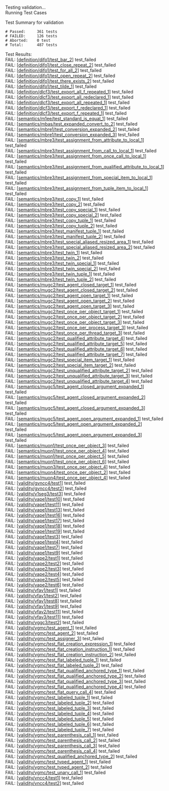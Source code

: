 
Testing validation...</br>
Running Test Cases

Test Summary for validation

    # Passed:     361 tests
    # FAILED:     126 tests
    # Aborted:    0 test
    # Total:      487 tests

Test Results:</br>
FAIL:  \[[definition/difo1/test\_bar\_2](definition/difo1/test\_bar\_2)\] test\_failed</br>
FAIL:  \[[definition/difo1/test\_close\_repeat\_2](definition/difo1/test\_close\_repeat\_2)\] test\_failed</br>
FAIL:  \[[definition/difo1/test\_for\_all\_2](definition/difo1/test\_for\_all\_2)\] test\_failed</br>
FAIL:  \[[definition/difo1/test\_open\_repeat\_2](definition/difo1/test\_open\_repeat\_2)\] test\_failed</br>
FAIL:  \[[definition/difo1/test\_there\_exists\_2](definition/difo1/test\_there\_exists\_2)\] test\_failed</br>
FAIL:  \[[definition/difo1/test\_tilde\_1](definition/difo1/test\_tilde\_1)\] test\_failed</br>
FAIL:  \[[definition/dlcf3/test\_export\_all\_f\_repeated\_1](definition/dlcf3/test\_export\_all\_f\_repeated\_1)\] test\_failed</br>
FAIL:  \[[definition/dlcf3/test\_export\_all\_redeclared\_1](definition/dlcf3/test\_export\_all\_redeclared\_1)\] test\_failed</br>
FAIL:  \[[definition/dlcf3/test\_export\_all\_repeated\_1](definition/dlcf3/test\_export\_all\_repeated\_1)\] test\_failed</br>
FAIL:  \[[definition/dlcf3/test\_export\_f\_redeclared\_1](definition/dlcf3/test\_export\_f\_redeclared\_1)\] test\_failed</br>
FAIL:  \[[definition/dlcf3/test\_export\_f\_repeated\_1](definition/dlcf3/test\_export\_f\_repeated\_1)\] test\_failed</br>
FAIL:  \[[semantics/m1ee/test\_standard\_is\_equal\_1](semantics/m1ee/test\_standard\_is\_equal\_1)\] test\_failed</br>
FAIL:  \[[semantics/mbas/test\_expanded\_convert\_to\_2](semantics/mbas/test\_expanded\_convert\_to\_2)\] test\_failed</br>
FAIL:  \[[semantics/mbre1/test\_conversion\_expanded\_2](semantics/mbre1/test\_conversion\_expanded\_2)\] test\_failed</br>
FAIL:  \[[semantics/mbre1/test\_conversion\_expanded\_3](semantics/mbre1/test\_conversion\_expanded\_3)\] test\_failed</br>
FAIL:  \[[semantics/mbre3/test\_assignment\_from\_attribute\_to\_local\_1](semantics/mbre3/test\_assignment\_from\_attribute\_to\_local\_1)\] test\_failed</br>
FAIL:  \[[semantics/mbre3/test\_assignment\_from\_call\_to\_local\_1](semantics/mbre3/test\_assignment\_from\_call\_to\_local\_1)\] test\_failed</br>
FAIL:  \[[semantics/mbre3/test\_assignment\_from\_once\_call\_to\_local\_1](semantics/mbre3/test\_assignment\_from\_once\_call\_to\_local\_1)\] test\_failed</br>
FAIL:  \[[semantics/mbre3/test\_assignment\_from\_qualified\_attribute\_to\_local\_1](semantics/mbre3/test\_assignment\_from\_qualified\_attribute\_to\_local\_1)\] test\_failed</br>
FAIL:  \[[semantics/mbre3/test\_assignment\_from\_special\_item\_to\_local\_1](semantics/mbre3/test\_assignment\_from\_special\_item\_to\_local\_1)\] test\_failed</br>
FAIL:  \[[semantics/mbre3/test\_assignment\_from\_tuple\_item\_to\_local\_1](semantics/mbre3/test\_assignment\_from\_tuple\_item\_to\_local\_1)\] test\_failed</br>
FAIL:  \[[semantics/mbre3/test\_copy\_1](semantics/mbre3/test\_copy\_1)\] test\_failed</br>
FAIL:  \[[semantics/mbre3/test\_copy\_2](semantics/mbre3/test\_copy\_2)\] test\_failed</br>
FAIL:  \[[semantics/mbre3/test\_copy\_special\_1](semantics/mbre3/test\_copy\_special\_1)\] test\_failed</br>
FAIL:  \[[semantics/mbre3/test\_copy\_special\_2](semantics/mbre3/test\_copy\_special\_2)\] test\_failed</br>
FAIL:  \[[semantics/mbre3/test\_copy\_tuple\_1](semantics/mbre3/test\_copy\_tuple\_1)\] test\_failed</br>
FAIL:  \[[semantics/mbre3/test\_copy\_tuple\_2](semantics/mbre3/test\_copy\_tuple\_2)\] test\_failed</br>
FAIL:  \[[semantics/mbre3/test\_manifest\_tuple\_1](semantics/mbre3/test\_manifest\_tuple\_1)\] test\_failed</br>
FAIL:  \[[semantics/mbre3/test\_manifest\_tuple\_2](semantics/mbre3/test\_manifest\_tuple\_2)\] test\_failed</br>
FAIL:  \[[semantics/mbre3/test\_special\_aliased\_resized\_area\_1](semantics/mbre3/test\_special\_aliased\_resized\_area\_1)\] test\_failed</br>
FAIL:  \[[semantics/mbre3/test\_special\_aliased\_resized\_area\_2](semantics/mbre3/test\_special\_aliased\_resized\_area\_2)\] test\_failed</br>
FAIL:  \[[semantics/mbre3/test\_twin\_1](semantics/mbre3/test\_twin\_1)\] test\_failed</br>
FAIL:  \[[semantics/mbre3/test\_twin\_2](semantics/mbre3/test\_twin\_2)\] test\_failed</br>
FAIL:  \[[semantics/mbre3/test\_twin\_special\_1](semantics/mbre3/test\_twin\_special\_1)\] test\_failed</br>
FAIL:  \[[semantics/mbre3/test\_twin\_special\_2](semantics/mbre3/test\_twin\_special\_2)\] test\_failed</br>
FAIL:  \[[semantics/mbre3/test\_twin\_tuple\_1](semantics/mbre3/test\_twin\_tuple\_1)\] test\_failed</br>
FAIL:  \[[semantics/mbre3/test\_twin\_tuple\_2](semantics/mbre3/test\_twin\_tuple\_2)\] test\_failed</br>
FAIL:  \[[semantics/mugc2/test\_agent\_closed\_target\_1](semantics/mugc2/test\_agent\_closed\_target\_1)\] test\_failed</br>
FAIL:  \[[semantics/mugc2/test\_agent\_closed\_target\_2](semantics/mugc2/test\_agent\_closed\_target\_2)\] test\_failed</br>
FAIL:  \[[semantics/mugc2/test\_agent\_open\_target\_1](semantics/mugc2/test\_agent\_open\_target\_1)\] test\_failed</br>
FAIL:  \[[semantics/mugc2/test\_agent\_open\_target\_2](semantics/mugc2/test\_agent\_open\_target\_2)\] test\_failed</br>
FAIL:  \[[semantics/mugc2/test\_agent\_open\_target\_3](semantics/mugc2/test\_agent\_open\_target\_3)\] test\_failed</br>
FAIL:  \[[semantics/mugc2/test\_once\_per\_object\_target\_1](semantics/mugc2/test\_once\_per\_object\_target\_1)\] test\_failed</br>
FAIL:  \[[semantics/mugc2/test\_once\_per\_object\_target\_2](semantics/mugc2/test\_once\_per\_object\_target\_2)\] test\_failed</br>
FAIL:  \[[semantics/mugc2/test\_once\_per\_object\_target\_3](semantics/mugc2/test\_once\_per\_object\_target\_3)\] test\_failed</br>
FAIL:  \[[semantics/mugc2/test\_once\_per\_process\_target\_3](semantics/mugc2/test\_once\_per\_process\_target\_3)\] test\_failed</br>
FAIL:  \[[semantics/mugc2/test\_once\_per\_thread\_target\_3](semantics/mugc2/test\_once\_per\_thread\_target\_3)\] test\_failed</br>
FAIL:  \[[semantics/mugc2/test\_qualified\_attribute\_target\_4](semantics/mugc2/test\_qualified\_attribute\_target\_4)\] test\_failed</br>
FAIL:  \[[semantics/mugc2/test\_qualified\_attribute\_target\_5](semantics/mugc2/test\_qualified\_attribute\_target\_5)\] test\_failed</br>
FAIL:  \[[semantics/mugc2/test\_qualified\_attribute\_target\_6](semantics/mugc2/test\_qualified\_attribute\_target\_6)\] test\_failed</br>
FAIL:  \[[semantics/mugc2/test\_qualified\_attribute\_target\_7](semantics/mugc2/test\_qualified\_attribute\_target\_7)\] test\_failed</br>
FAIL:  \[[semantics/mugc2/test\_special\_item\_target\_1](semantics/mugc2/test\_special\_item\_target\_1)\] test\_failed</br>
FAIL:  \[[semantics/mugc2/test\_special\_item\_target\_2](semantics/mugc2/test\_special\_item\_target\_2)\] test\_failed</br>
FAIL:  \[[semantics/mugc2/test\_unqualified\_attribute\_target\_2](semantics/mugc2/test\_unqualified\_attribute\_target\_2)\] test\_failed</br>
FAIL:  \[[semantics/mugc2/test\_unqualified\_attribute\_target\_3](semantics/mugc2/test\_unqualified\_attribute\_target\_3)\] test\_failed</br>
FAIL:  \[[semantics/mugc2/test\_unqualified\_attribute\_target\_4](semantics/mugc2/test\_unqualified\_attribute\_target\_4)\] test\_failed</br>
FAIL:  \[[semantics/mugc5/test\_agent\_closed\_argument\_expanded\_1](semantics/mugc5/test\_agent\_closed\_argument\_expanded\_1)\] test\_failed</br>
FAIL:  \[[semantics/mugc5/test\_agent\_closed\_argument\_expanded\_2](semantics/mugc5/test\_agent\_closed\_argument\_expanded\_2)\] test\_failed</br>
FAIL:  \[[semantics/mugc5/test\_agent\_closed\_argument\_expanded\_3](semantics/mugc5/test\_agent\_closed\_argument\_expanded\_3)\] test\_failed</br>
FAIL:  \[[semantics/mugc5/test\_agent\_open\_argument\_expanded\_1](semantics/mugc5/test\_agent\_open\_argument\_expanded\_1)\] test\_failed</br>
FAIL:  \[[semantics/mugc5/test\_agent\_open\_argument\_expanded\_2](semantics/mugc5/test\_agent\_open\_argument\_expanded\_2)\] test\_failed</br>
FAIL:  \[[semantics/mugc5/test\_agent\_open\_argument\_expanded\_3](semantics/mugc5/test\_agent\_open\_argument\_expanded\_3)\] test\_failed</br>
FAIL:  \[[semantics/muon1/test\_once\_per\_object\_3](semantics/muon1/test\_once\_per\_object\_3)\] test\_failed</br>
FAIL:  \[[semantics/muon1/test\_once\_per\_object\_4](semantics/muon1/test\_once\_per\_object\_4)\] test\_failed</br>
FAIL:  \[[semantics/muon1/test\_once\_per\_object\_5](semantics/muon1/test\_once\_per\_object\_5)\] test\_failed</br>
FAIL:  \[[semantics/muon1/test\_once\_per\_object\_6](semantics/muon1/test\_once\_per\_object\_6)\] test\_failed</br>
FAIL:  \[[semantics/muon3/test\_once\_per\_object\_4](semantics/muon3/test\_once\_per\_object\_4)\] test\_failed</br>
FAIL:  \[[semantics/muon4/test\_once\_per\_object\_2](semantics/muon4/test\_once\_per\_object\_2)\] test\_failed</br>
FAIL:  \[[semantics/muon4/test\_once\_per\_object\_4](semantics/muon4/test\_once\_per\_object\_4)\] test\_failed</br>
FAIL:  \[[validity/gvncc4/test1](validity/gvncc4/test1)\] test\_failed</br>
FAIL:  \[[validity/gvncc4/test2](validity/gvncc4/test2)\] test\_failed</br>
FAIL:  \[[validity/v1seg3/test3](validity/v1seg3/test3)\] test\_failed</br>
FAIL:  \[[validity/vape1/test10](validity/vape1/test10)\] test\_failed</br>
FAIL:  \[[validity/vape1/test11](validity/vape1/test11)\] test\_failed</br>
FAIL:  \[[validity/vape1/test13](validity/vape1/test13)\] test\_failed</br>
FAIL:  \[[validity/vape1/test16](validity/vape1/test16)\] test\_failed</br>
FAIL:  \[[validity/vape1/test17](validity/vape1/test17)\] test\_failed</br>
FAIL:  \[[validity/vape1/test18](validity/vape1/test18)\] test\_failed</br>
FAIL:  \[[validity/vape1/test19](validity/vape1/test19)\] test\_failed</br>
FAIL:  \[[validity/vape1/test3](validity/vape1/test3)\] test\_failed</br>
FAIL:  \[[validity/vape1/test4](validity/vape1/test4)\] test\_failed</br>
FAIL:  \[[validity/vape1/test7](validity/vape1/test7)\] test\_failed</br>
FAIL:  \[[validity/vape1/test9](validity/vape1/test9)\] test\_failed</br>
FAIL:  \[[validity/vape2/test1](validity/vape2/test1)\] test\_failed</br>
FAIL:  \[[validity/vape2/test2](validity/vape2/test2)\] test\_failed</br>
FAIL:  \[[validity/vape2/test3](validity/vape2/test3)\] test\_failed</br>
FAIL:  \[[validity/vape2/test4](validity/vape2/test4)\] test\_failed</br>
FAIL:  \[[validity/vape2/test5](validity/vape2/test5)\] test\_failed</br>
FAIL:  \[[validity/vape2/test6](validity/vape2/test6)\] test\_failed</br>
FAIL:  \[[validity/vfav1/test1](validity/vfav1/test1)\] test\_failed</br>
FAIL:  \[[validity/vfav1/test2](validity/vfav1/test2)\] test\_failed</br>
FAIL:  \[[validity/vfav1/test8](validity/vfav1/test8)\] test\_failed</br>
FAIL:  \[[validity/vfav1/test9](validity/vfav1/test9)\] test\_failed</br>
FAIL:  \[[validity/vfav2/test11](validity/vfav2/test11)\] test\_failed</br>
FAIL:  \[[validity/vfav3/test11](validity/vfav3/test11)\] test\_failed</br>
FAIL:  \[[validity/vggc3/test2](validity/vggc3/test2)\] test\_failed</br>
FAIL:  \[[validity/vgmc/test\_agent\_1](validity/vgmc/test\_agent\_1)\] test\_failed</br>
FAIL:  \[[validity/vgmc/test\_agent\_2](validity/vgmc/test\_agent\_2)\] test\_failed</br>
FAIL:  \[[validity/vgmc/test\_assigner\_3](validity/vgmc/test\_assigner\_3)\] test\_failed</br>
FAIL:  \[[validity/vgmc/test\_flat\_creation\_expression\_1](validity/vgmc/test\_flat\_creation\_expression\_1)\] test\_failed</br>
FAIL:  \[[validity/vgmc/test\_flat\_creation\_instruction\_1](validity/vgmc/test\_flat\_creation\_instruction\_1)\] test\_failed</br>
FAIL:  \[[validity/vgmc/test\_flat\_creation\_instruction\_2](validity/vgmc/test\_flat\_creation\_instruction\_2)\] test\_failed</br>
FAIL:  \[[validity/vgmc/test\_flat\_labeled\_tuple\_1](validity/vgmc/test\_flat\_labeled\_tuple\_1)\] test\_failed</br>
FAIL:  \[[validity/vgmc/test\_flat\_labeled\_tuple\_2](validity/vgmc/test\_flat\_labeled\_tuple\_2)\] test\_failed</br>
FAIL:  \[[validity/vgmc/test\_flat\_qualified\_anchored\_type\_1](validity/vgmc/test\_flat\_qualified\_anchored\_type\_1)\] test\_failed</br>
FAIL:  \[[validity/vgmc/test\_flat\_qualified\_anchored\_type\_2](validity/vgmc/test\_flat\_qualified\_anchored\_type\_2)\] test\_failed</br>
FAIL:  \[[validity/vgmc/test\_flat\_qualified\_anchored\_type\_3](validity/vgmc/test\_flat\_qualified\_anchored\_type\_3)\] test\_failed</br>
FAIL:  \[[validity/vgmc/test\_flat\_qualified\_anchored\_type\_4](validity/vgmc/test\_flat\_qualified\_anchored\_type\_4)\] test\_failed</br>
FAIL:  \[[validity/vgmc/test\_flat\_query\_call\_4](validity/vgmc/test\_flat\_query\_call\_4)\] test\_failed</br>
FAIL:  \[[validity/vgmc/test\_labeled\_tuple\_1](validity/vgmc/test\_labeled\_tuple\_1)\] test\_failed</br>
FAIL:  \[[validity/vgmc/test\_labeled\_tuple\_2](validity/vgmc/test\_labeled\_tuple\_2)\] test\_failed</br>
FAIL:  \[[validity/vgmc/test\_labeled\_tuple\_3](validity/vgmc/test\_labeled\_tuple\_3)\] test\_failed</br>
FAIL:  \[[validity/vgmc/test\_labeled\_tuple\_4](validity/vgmc/test\_labeled\_tuple\_4)\] test\_failed</br>
FAIL:  \[[validity/vgmc/test\_labeled\_tuple\_5](validity/vgmc/test\_labeled\_tuple\_5)\] test\_failed</br>
FAIL:  \[[validity/vgmc/test\_labeled\_tuple\_6](validity/vgmc/test\_labeled\_tuple\_6)\] test\_failed</br>
FAIL:  \[[validity/vgmc/test\_labeled\_tuple\_7](validity/vgmc/test\_labeled\_tuple\_7)\] test\_failed</br>
FAIL:  \[[validity/vgmc/test\_parenthesis\_call\_1](validity/vgmc/test\_parenthesis\_call\_1)\] test\_failed</br>
FAIL:  \[[validity/vgmc/test\_parenthesis\_call\_2](validity/vgmc/test\_parenthesis\_call\_2)\] test\_failed</br>
FAIL:  \[[validity/vgmc/test\_parenthesis\_call\_3](validity/vgmc/test\_parenthesis\_call\_3)\] test\_failed</br>
FAIL:  \[[validity/vgmc/test\_parenthesis\_call\_4](validity/vgmc/test\_parenthesis\_call\_4)\] test\_failed</br>
FAIL:  \[[validity/vgmc/test\_qualified\_anchored\_type\_2](validity/vgmc/test\_qualified\_anchored\_type\_2)\] test\_failed</br>
FAIL:  \[[validity/vgmc/test\_typed\_agent\_1](validity/vgmc/test\_typed\_agent\_1)\] test\_failed</br>
FAIL:  \[[validity/vgmc/test\_typed\_agent\_2](validity/vgmc/test\_typed\_agent\_2)\] test\_failed</br>
FAIL:  \[[validity/vgmc/test\_unary\_call\_1](validity/vgmc/test\_unary\_call\_1)\] test\_failed</br>
FAIL:  \[[validity/vncc4/test1](validity/vncc4/test1)\] test\_failed</br>
FAIL:  \[[validity/vncc4/test2](validity/vncc4/test2)\] test\_failed
